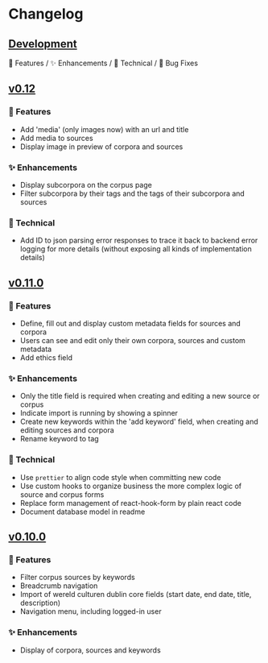 # Changelog

## [Development](https://github.com/knaw-huc/Dexter/tree/development)
🧪 Features / ✨ Enhancements / 🔧 Technical / 🐛 Bug Fixes

## [v0.12](https://github.com/knaw-huc/Dexter/releases/tag/v0.12.0)
### 🧪 Features 
- Add 'media' (only images now) with an url and title
- Add media to sources
- Display image in preview of corpora and sources

### ✨ Enhancements 
- Display subcorpora on the corpus page
- Filter subcorpora by their tags and the tags of their subcorpora and sources

### 🔧 Technical
- Add ID to json parsing error responses to trace it back to backend error logging for more details 
  (without exposing all kinds of implementation details)

## [v0.11.0](https://github.com/knaw-huc/Dexter/releases/tag/v0.11.0)

### 🧪 Features
- Define, fill out and display custom metadata fields for sources and corpora
- Users can see and edit only their own corpora, sources and custom metadata
- Add ethics field

### ✨ Enhancements
- Only the title field is required when creating and editing a new source or corpus
- Indicate import is running by showing a spinner
- Create new keywords within the 'add keyword' field, when creating and editing sources and corpora
- Rename keyword to tag

### 🔧 Technical
- Use `prettier` to align code style when committing new code
- Use custom hooks to organize business the more complex logic of source and corpus forms
- Replace form management of react-hook-form by plain react code
- Document database model in readme

## [v0.10.0](https://github.com/knaw-huc/Dexter/releases/tag/v0.10.0)

### 🧪 Features
- Filter corpus sources by keywords
- Breadcrumb navigation
- Import of wereld culturen dublin core fields (start date, end date, title, description)
- Navigation menu, including logged-in user

### ✨ Enhancements
- Display of corpora, sources and keywords

